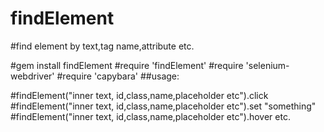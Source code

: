 # findElement
#find element by text,tag name,attribute etc.

#gem install findElement
#require 'findElement'
#require 'selenium-webdriver'
#require 'capybara'
##usage:

#findElement("inner text, id,class,name,placeholder etc").click
#findElement("inner text, id,class,name,placeholder etc").set "something"
#findElement("inner text, id,class,name,placeholder etc").hover etc.
